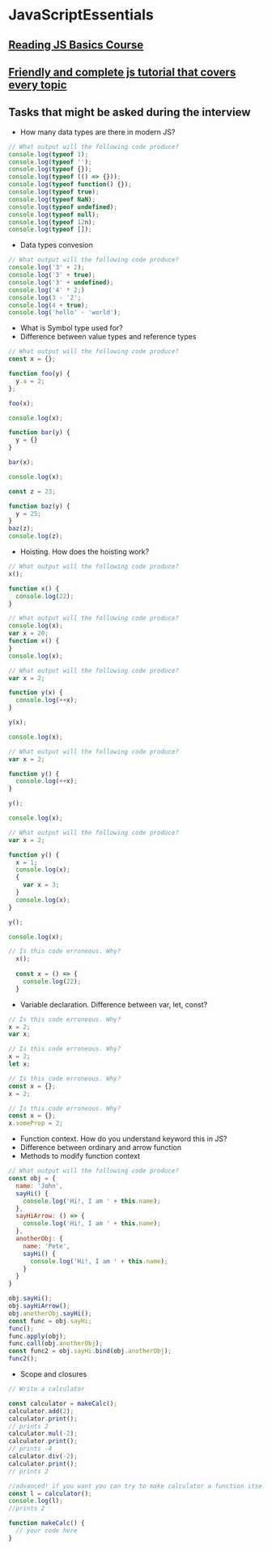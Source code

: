 # JavaScriptEssentials

## [Reading JS Basics Course](https://www.programiz.com/javascript/get-started)
## [Friendly and complete js tutorial that covers every topic](https://javascript.info)

## Tasks that might be asked during the interview

- How many data types are there in modern JS?
```js
// What output will the following code produce?
console.log(typeof 1);
console.log(typeof '');
console.log(typeof {});
console.log(typeof (() => {}));
console.log(typeof function() {});
console.log(typeof true);
console.log(typeof NaN);
console.log(typeof undefined);
console.log(typeof null);
console.log(typeof 12n);
console.log(typeof []);
```
- Data types convesion
```js
// What output will the following code produce?
console.log('3' + 2);
console.log('3' + true);
console.log('3' + undefined);
console.log('4' * 2;)
console.log(3 - '2';
console.log(4 + true);
console.log('hello' - 'world');
```

- What is Symbol type used for?
- Difference between value types and reference types
```js
// What output will the following code produce?
const x = {};

function foo(y) {
  y.a = 2;
};

foo(x);

console.log(x);

function bar(y) {
  y = {}
}

bar(x);

console.log(x);

const z = 23;

function baz(y) {
  y = 25;
}
baz(z);
console.log(z);
```
- Hoisting. How does the hoisting work?
```js
// What output will the following code produce?
x();

function x() {
  console.log(22);
}
```
```js
// What output will the following code produce?
console.log(x);
var x = 20;
function x() {
}
console.log(x);
```

```js
// What output will the following code produce?
var x = 2;

function y(x) {
  console.log(++x);
}

y(x);

console.log(x);
```

```js
// What output will the following code produce?
var x = 2;

function y() {
  console.log(++x);
}

y();

console.log(x);
```

```js
// What output will the following code produce?
var x = 2;

function y() {
  x = 1;
  console.log(x);
  {
    var x = 3;
  }
  console.log(x);
}

y();

console.log(x);
```
```js
// Is this code erroneous. Why?
  x();
  
  const x = () => {
    console.log(22);
  }
```

- Variable declaration. Difference between var, let, const?
```js
// Is this code erroneous. Why?
x = 2;
var x;
```

```js
// Is this code erroneous. Why?
x = 2;
let x;
```

```js
// Is this code erroneous. Why?
const x = {};
x = 2;
```

```js
// Is this code erroneous. Why?
const x = {};
x.someProp = 2;
```

- Function context. How do you understand keyword this in JS?
- Difference between ordinary and arrow function
- Methods to modify function context

```js
// What output will the following code produce?
const obj = {
  name: 'John',
  sayHi() {
    console.log('Hi!, I am ' + this.name);
  },
  sayHiArrow: () => {
    console.log('Hi!, I am ' + this.name);
  },
  anotherObj: {
    name: 'Pete',
    sayHi() {
      console.log('Hi!, I am ' + this.name);
    }
  }
}

obj.sayHi();
obj.sayHiArrow();
obj.anotherObj.sayHi();
const func = obj.sayHi;
func();
func.apply(obj);
func.call(obj.anotherObj);
const func2 = obj.sayHi.bind(obj.anotherObj);
func2();
```
- Scope and closures

```js
// Write a calculator

const calculator = makeCalc();
calculator.add(2);
calculator.print();
// prints 2
calculator.mul(-2);
calculator.print();
// prints -4
calculator.div(-2);
calculator.print();
// prints 2

//advanced! if you want you can try to make calculator a function itself. It will return current value
const l = calculator();
console.log(l);
//prints 2

function makeCalc() {
  // your code here
}
```
